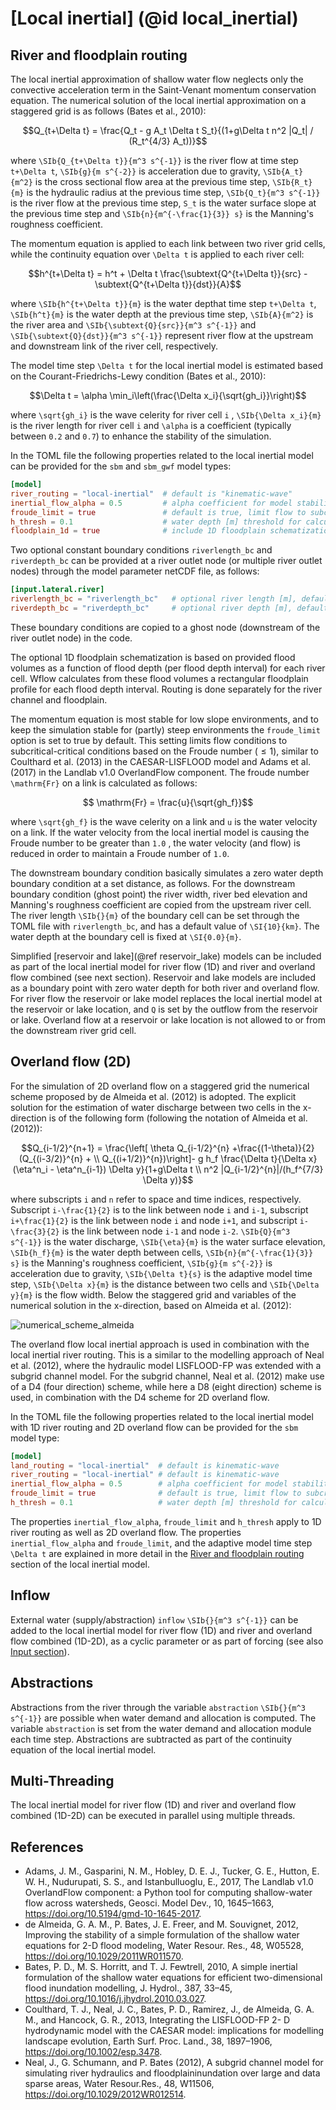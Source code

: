 # [Local inertial] (@id local_inertial)

## River and floodplain routing
The local inertial approximation of shallow water flow neglects only the convective
acceleration term in the Saint-Venant momentum conservation equation. The numerical solution
of the local inertial approximation on a staggered grid is as follows (Bates et al., 2010):

```math
Q_{t+\Delta t} = \frac{Q_t - g A_t \Delta t S_t}{(1+g\Delta t n^2 |Q_t| / (R_t^{4/3} A_t))}
```
where ``\SIb{Q_{t+\Delta t}}{m^3 s^{-1}}`` is the river flow at time step ``t+\Delta t``, ``\SIb{g}{m s^{-2}}`` is
acceleration due to gravity, ``\SIb{A_t}{m^2}`` is the cross sectional flow area at the
previous time step, ``\SIb{R_t}{m}`` is the hydraulic radius at the previous time step, ``\SIb{Q_t}{m^3 s^{-1}}`` is
the river flow at the previous time step, ``S_t`` is the water surface slope at
the previous time step and ``\SIb{n}{m^{-\frac{1}{3}} s}`` is the Manning's roughness coefficient.

The momentum equation is applied to each link between two river grid cells, while the
continuity equation over ``\Delta t`` is applied to each river cell:

```math
h^{t+\Delta t} = h^t + \Delta t \frac{\subtext{Q^{t+\Delta t}}{src} - \subtext{Q^{t+\Delta t}}{dst}}{A}
```
where ``\SIb{h^{t+\Delta t}}{m}`` is the water depthat time step ``t+\Delta t``, ``\SIb{h^t}{m}`` is the
water depth at the previous time step, ``\SIb{A}{m^2}`` is the river area and ``\SIb{\subtext{Q}{src}}{m^3 s^{-1}}``
and ``\SIb{\subtext{Q}{dst}}{m^3 s^{-1}}`` represent river flow at the upstream and downstream link of the
river cell, respectively.

The model time step ``\Delta t`` for the local inertial model is estimated based on the
Courant-Friedrichs-Lewy condition (Bates et al., 2010):

```math
\Delta t = \alpha \min_i\left(\frac{\Delta x_i}{\sqrt{gh_i}}\right)
```

where ``\sqrt{gh_i}`` is the wave celerity for river cell ``i`` , ``\SIb{\Delta x_i}{m}`` is the
river length for river cell ``i`` and ``\alpha`` is a coefficient (typically between ``0.2``
and ``0.7``) to enhance the stability of the simulation.

In the TOML file the following properties related to the local inertial model can be
provided for the `sbm` and `sbm_gwf` model types:

```toml
[model]
river_routing = "local-inertial"  # default is "kinematic-wave"
inertial_flow_alpha = 0.5         # alpha coefficient for model stability (default = 0.7)
froude_limit = true               # default is true, limit flow to subcritical-critical according to Froude number
h_thresh = 0.1                    # water depth [m] threshold for calculating flow between cells (default = 1e-03)
floodplain_1d = true              # include 1D floodplain schematization (default = false)
```
Two optional constant boundary conditions `riverlength_bc` and `riverdepth_bc` can be
provided at a river outlet node (or multiple river outlet nodes) through the model parameter
netCDF file, as follows:
```toml
[input.lateral.river]
riverlength_bc = "riverlength_bc"   # optional river length [m], default = 1e04
riverdepth_bc = "riverdepth_bc"     # optional river depth [m], default = 0.0
```
These boundary conditions are copied to a ghost node (downstream of the river outlet node)
in the code.

The optional 1D floodplain schematization is based on provided flood volumes as a function
of flood depth (per flood depth interval) for each river cell. Wflow calculates from these
flood volumes a rectangular floodplain profile for each flood depth interval. Routing is
done separately for the river channel and floodplain.

The momentum equation is most stable for low slope environments, and to keep the simulation
stable for (partly) steep environments the `froude_limit` option is set to true by default.
This setting limits flow conditions to subcritical-critical conditions based on the Froude
number ($\le 1$), similar to Coulthard et al. (2013) in the CAESAR-LISFLOOD model and Adams
et al. (2017) in the Landlab v1.0 OverlandFlow component. The froude number ``\mathrm{Fr}`` on a link
is calculated as follows:

```math
  \mathrm{Fr} = \frac{u}{\sqrt{gh_f}}
```

where ``\sqrt{gh_f}`` is the wave celerity on a link and ``u`` is the water velocity on a
link. If the water velocity from the local inertial model is causing the Froude number to be
greater than ``1.0`` , the water velocity (and flow) is reduced in order to maintain a Froude
number of ``1.0``.

The downstream boundary condition basically simulates a zero water depth boundary condition
at a set distance, as follows. For the downstream boundary condition (ghost point) the river
width, river bed elevation and Manning's roughness coefficient are copied from the upstream
river cell. The river length ``\SIb{}{m}`` of the boundary cell can be set through the TOML file with
`riverlength_bc`, and has a default value of ``\SI{10}{km}``. The water depth at the boundary cell is
fixed at ``\SI{0.0}{m}``.

Simplified [reservoir and lake](@ref reservoir_lake) models can be included as part of the
local inertial model for river flow (1D) and river and overland flow combined (see next
section). Reservoir and lake models are included as a boundary point with zero water depth
for both river and overland flow. For river flow the reservoir or lake model replaces the
local inertial model at the reservoir or lake location, and ``Q`` is set by the outflow from
the reservoir or lake. Overland flow at a reservoir or lake location is not allowed to or
from the downstream river grid cell.

## Overland flow (2D)
For the simulation of 2D overland flow on a staggered grid the numerical scheme proposed by
de Almeida et al. (2012) is adopted. The explicit solution for the estimation of water
discharge between two cells in the x-direction is of the following form (following the
notation of Almeida et al. (2012)):

```math
Q_{i-1/2}^{n+1} = \frac{\left[ \theta Q_{i-1/2}^{n} +\frac{(1-\theta)}{2}(Q_{(i-3/2)}^{n} + \\
  Q_{(i+1/2)}^{n})\right]- g h_f \frac{\Delta t}{\Delta x} (\eta^n_i - \eta^n_{i-1}) \Delta y}{1+g\Delta t \\
   n^2 |Q_{i-1/2}^{n}|/(h_f^{7/3} \Delta y)}
```

where subscripts ``i`` and ``n`` refer to space and time indices, respectively. Subscript
``i-\frac{1}{2}`` is to the link between node ``i`` and ``i-1``, subscript ``i+\frac{1}{2}`` is the link
between node ``i`` and node ``i+1``, and subscript ``i-\frac{3}{2}`` is the link between node ``i-1``
and node ``i-2``. ``\SIb{Q}{m^3 s^{-1}}`` is the water discharge, ``\SIb{\eta}{m}`` is the water
surface elevation, ``\SIb{h_f}{m}`` is the water depth between cells, ``\SIb{n}{m^{-\frac{1}{3}} s}`` is the Manning's
roughness coefficient, ``\SIb{g}{m s^{-2}}`` is acceleration due to gravity,
``\SIb{\Delta t}{s}`` is the adaptive model time step, ``\SIb{\Delta x}{m}`` is the distance between
two cells and ``\SIb{\Delta y}{m}`` is the flow width. Below the staggered grid and variables of
the numerical solution in the x-direction, based on Almeida et al. (2012):

![numerical_scheme_almeida](../../images/numerical_scheme_almeida.png)

The overland flow local inertial approach is used in combination with the local inertial
river routing. This is a similar to the modelling approach of Neal et al. (2012), where the
hydraulic model LISFLOOD-FP was extended with a subgrid channel model. For the subgrid
channel, Neal et al. (2012) make use of a D4 (four direction) scheme, while here a D8 (eight
direction) scheme is used, in combination with the D4 scheme for 2D overland flow.

In the TOML file the following properties related to the local inertial model with 1D river
routing and 2D overland flow can be provided for the `sbm` model type:

```toml
[model]
land_routing = "local-inertial"  # default is kinematic-wave
river_routing = "local-inertial" # default is kinematic-wave
inertial_flow_alpha = 0.5        # alpha coefficient for model stability (default = 0.7)
froude_limit = true              # default is true, limit flow to subcritical-critical according to Froude number
h_thresh = 0.1                   # water depth [m] threshold for calculating flow between cells (default = 1e-03)
```

The properties `inertial_flow_alpha`, `froude_limit` and `h_thresh` apply to 1D river
routing as well as 2D overland flow. The properties `inertial_flow_alpha` and
`froude_limit`, and the adaptive model time step ``\Delta t`` are explained in more detail
in the [River and floodplain routing](@ref) section of the local inertial model.

## Inflow
External water (supply/abstraction) `inflow` ``\SIb{}{m^3 s^{-1}}`` can be added to the local
inertial model for river flow (1D) and river and overland flow combined (1D-2D), as a cyclic
parameter or as part of forcing (see also [Input section](@ref)).

## Abstractions
Abstractions from the river through the variable `abstraction` ``\SIb{}{m^3 s^{-1}}`` are
possible when water demand and allocation is computed. The variable `abstraction` is set
from the water demand and allocation module each time step. Abstractions are subtracted as
part of the continuity equation of the local inertial model.

## Multi-Threading
The local inertial model for river flow (1D) and river and overland flow combined (1D-2D)
can be executed in parallel using multiple threads.

## References
+ Adams, J. M., Gasparini, N. M., Hobley, D. E. J., Tucker, G. E., Hutton, E. W. H.,
  Nudurupati, S. S., and Istanbulluoglu, E., 2017, The Landlab v1.0 OverlandFlow component:
  a Python tool for computing shallow-water flow across watersheds, Geosci. Model Dev., 10,
  1645–1663, <https://doi.org/10.5194/gmd-10-1645-2017>.
+ de Almeida, G. A. M., P. Bates, J. E. Freer, and M. Souvignet, 2012, Improving the
  stability of a simple formulation of the shallow water equations for 2-D flood modeling,
  Water Resour. Res., 48, W05528, <https://doi.org/10.1029/2011WR011570>.
+ Bates, P. D., M. S. Horritt, and T. J. Fewtrell, 2010, A simple inertial formulation of
  the shallow water equations for efficient two-dimensional flood inundation modelling, J.
  Hydrol., 387, 33–45, <https://doi.org/10.1016/j.jhydrol.2010.03.027>.
+ Coulthard, T. J., Neal, J. C., Bates, P. D., Ramirez, J., de Almeida, G. A. M., and
  Hancock, G. R., 2013, Integrating the LISFLOOD-FP 2- D hydrodynamic model with the CAESAR
  model: implications for modelling landscape evolution, Earth Surf. Proc. Land., 38,
  1897–1906, <https://doi.org/10.1002/esp.3478>.
+ Neal, J., G. Schumann, and P. Bates (2012), A subgrid channel model for simulating river
  hydraulics and floodplaininundation over large and data sparse areas, Water Resour.Res.,
  48, W11506, <https://doi.org/10.1029/2012WR012514>.
